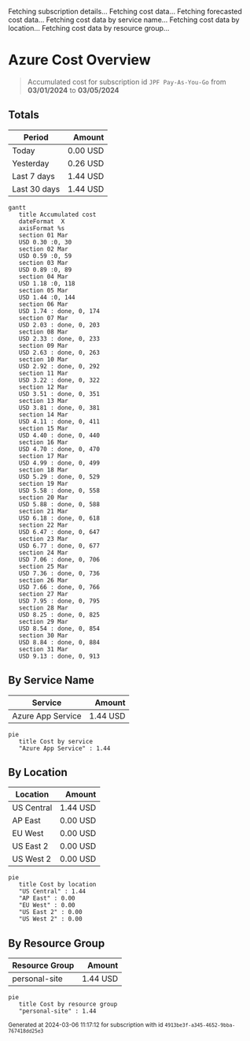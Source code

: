 Fetching subscription details...
Fetching cost data...
Fetching forecasted cost data...
Fetching cost data by service name...
Fetching cost data by location...
Fetching cost data by resource group...
# Azure Cost Overview

> Accumulated cost for subscription id `JPF Pay-As-You-Go` from **03/01/2024** to **03/05/2024**

## Totals

|Period|Amount|
|---|---:|
|Today|0.00 USD|
|Yesterday|0.26 USD|
|Last 7 days|1.44 USD|
|Last 30 days|1.44 USD|

```mermaid
gantt
   title Accumulated cost
   dateFormat  X
   axisFormat %s
   section 01 Mar
   USD 0.30 :0, 30
   section 02 Mar
   USD 0.59 :0, 59
   section 03 Mar
   USD 0.89 :0, 89
   section 04 Mar
   USD 1.18 :0, 118
   section 05 Mar
   USD 1.44 :0, 144
   section 06 Mar
   USD 1.74 : done, 0, 174
   section 07 Mar
   USD 2.03 : done, 0, 203
   section 08 Mar
   USD 2.33 : done, 0, 233
   section 09 Mar
   USD 2.63 : done, 0, 263
   section 10 Mar
   USD 2.92 : done, 0, 292
   section 11 Mar
   USD 3.22 : done, 0, 322
   section 12 Mar
   USD 3.51 : done, 0, 351
   section 13 Mar
   USD 3.81 : done, 0, 381
   section 14 Mar
   USD 4.11 : done, 0, 411
   section 15 Mar
   USD 4.40 : done, 0, 440
   section 16 Mar
   USD 4.70 : done, 0, 470
   section 17 Mar
   USD 4.99 : done, 0, 499
   section 18 Mar
   USD 5.29 : done, 0, 529
   section 19 Mar
   USD 5.58 : done, 0, 558
   section 20 Mar
   USD 5.88 : done, 0, 588
   section 21 Mar
   USD 6.18 : done, 0, 618
   section 22 Mar
   USD 6.47 : done, 0, 647
   section 23 Mar
   USD 6.77 : done, 0, 677
   section 24 Mar
   USD 7.06 : done, 0, 706
   section 25 Mar
   USD 7.36 : done, 0, 736
   section 26 Mar
   USD 7.66 : done, 0, 766
   section 27 Mar
   USD 7.95 : done, 0, 795
   section 28 Mar
   USD 8.25 : done, 0, 825
   section 29 Mar
   USD 8.54 : done, 0, 854
   section 30 Mar
   USD 8.84 : done, 0, 884
   section 31 Mar
   USD 9.13 : done, 0, 913
```

## By Service Name

|Service|Amount|
|---|---:|
|Azure App Service|1.44 USD|

```mermaid
pie
   title Cost by service
   "Azure App Service" : 1.44
```

## By Location

|Location|Amount|
|---|---:|
|US Central|1.44 USD|
|AP East|0.00 USD|
|EU West|0.00 USD|
|US East 2|0.00 USD|
|US West 2|0.00 USD|

```mermaid
pie
   title Cost by location
   "US Central" : 1.44
   "AP East" : 0.00
   "EU West" : 0.00
   "US East 2" : 0.00
   "US West 2" : 0.00
```

## By Resource Group

|Resource Group|Amount|
|---|---:|
|personal-site|1.44 USD|

```mermaid
pie
   title Cost by resource group
   "personal-site" : 1.44
```

<sup>Generated at 2024-03-06 11:17:12 for subscription with id `4913be3f-a345-4652-9bba-767418dd25e3`</sup>
